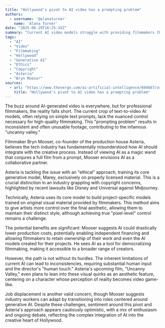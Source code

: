 ```yaml
---
title: "Hollywood's pivot to AI video has a prompting problem"
authors:
  - username: '@alanaturner'
    name: 'Alana Turner'
date: "2025-06-29T16:25:35Z"
summary: "Current AI video models struggle with providing filmmakers the granular control needed for professional production, leading to a \"prompting problem.\" Production house Asteria aims to solve this by focusing on ethical data, collaborative AI, and giving artists more control to bridge the gap between AI potential and Hollywood's needs."
tags:
  - "AI"
  - "Video"
  - "Filmmaking"
  - "Hollywood"
  - "Generative AI"
  - "Ethics"
  - "Copyright"
  - "Asteria"
  - "Bryn Mooser"
sources:
  - url: "https://www.theverge.com/ai-artificial-intelligence/694687/asteria-bryn-mooser-uncanny-valley-gen-ai"
    title: "Hollywood's pivot to AI video has a prompting problem"
---
```


The buzz around AI-generated video is everywhere, but for professional filmmakers, the reality falls short. The current crop of text-to-video AI models, often relying on simple text prompts, lack the nuanced control necessary for high-quality filmmaking. This "prompting problem" results in inconsistent and often unusable footage, contributing to the infamous "uncanny valley."

Filmmaker Bryn Mooser, co-founder of the production house Asteria, believes the tech industry has fundamentally misunderstood how AI should integrate with the creative process. Instead of viewing AI as a magic wand that conjures a full film from a prompt, Mooser envisions AI as a collaborative partner.

Asteria is tackling the issue with an "ethical" approach, training its core generative model, Marey, exclusively on properly licensed material. This is a crucial distinction in an industry grappling with copyright concerns, highlighted by recent lawsuits like Disney and Universal against Midjourney.

Technically, Asteria uses its core model to build project-specific models trained on original visual material provided by filmmakers. This method aims to give artists more control over the final aesthetic, allowing them to maintain their distinct style, although achieving true "pixel-level" control remains a challenge.

The potential benefits are significant: Mooser suggests AI could drastically lower production costs, potentially enabling independent financing and allowing filmmakers to retain ownership of their work and even the AI models created for their projects. He sees AI as a tool for democratizing filmmaking, making it accessible to a broader range of creators.

However, the path is not without its hurdles. The inherent limitations of current AI can lead to inconsistencies, requiring substantial human input and the director's "human touch." Asteria's upcoming film, "Uncanny Valley," even plans to lean into these visual quirks as an aesthetic feature, centering on a character whose perception of reality becomes video game-like.

Job displacement is another valid concern, though Mooser suggests industry workers can adapt by transitioning into roles centered around generative AI. Despite these challenges, sentiment around this pivot and Asteria's approach appears cautiously optimistic, with a mix of enthusiasm and ongoing debate, reflecting the complex integration of AI into the creative heart of Hollywood.
